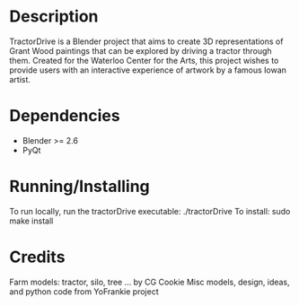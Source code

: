 # Description
TractorDrive is a Blender project that aims to 
create 3D representations of Grant Wood paintings that can
be explored by driving a tractor through them.  Created for
the Waterloo Center for the Arts, this project wishes to provide
users with an interactive experience of artwork by a famous Iowan
artist.  

# Dependencies
* Blender >= 2.6
* PyQt

# Running/Installing
To run locally, run the tractorDrive executable:
    ./tractorDrive
To install:
    sudo make install

# Credits
Farm models: tractor, silo, tree ... by CG Cookie
Misc models, design, ideas, and python code from YoFrankie project

